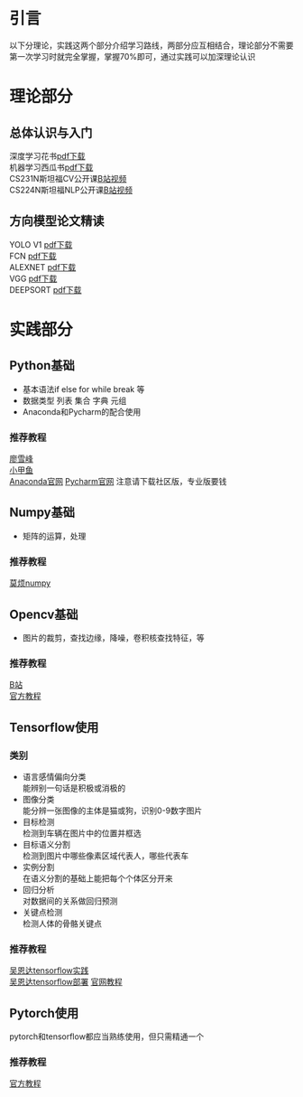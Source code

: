 ﻿# 引言
以下分理论，实践这两个部分介绍学习路线，两部分应互相结合，理论部分不需要第一次学习时就完全掌握，掌握70%即可，通过实践可以加深理论认识
# 理论部分
## 总体认识与入门
深度学习花书[pdf下载](https://github.com/exacity/deeplearningbook-chinese/releases/download/v0.5-beta/dlbook_cn_v0.5-beta.pdf)  
机器学习西瓜书[pdf下载](./xiguashu.pdf)  
CS231N斯坦福CV公开课[B站视频](https://www.bilibili.com/video/BV1bE411h7uW?from=search&seid=11432675580658195391)  
CS224N斯坦福NLP公开课[B站视频](https://www.bilibili.com/video/BV1pt411h7aT?from=search&seid=358164148806186343)  
## 方向模型论文精读
YOLO V1 [pdf下载](./yolov1.pdf)  
FCN [pdf下载](https://www.cv-foundation.org/openaccess/content_cvpr_2015/papers/Long_Fully_Convolutional_Networks_2015_CVPR_paper.pdf)  
ALEXNET [pdf下载](http://papers.nips.cc/paper/4824-imagenet-classification-with-deep-convolutional-neural-networks.pdf)  
VGG [pdf下载](https://arxiv.org/pdf/1409.1556)  
DEEPSORT [pdf下载](https://arxiv.org/pdf/1703.07402.pdf)
# 实践部分
## Python基础
- 基本语法if else for while break 等
- 数据类型 列表 集合 字典 元组  
- Anaconda和Pycharm的配合使用
### 推荐教程
[廖雪峰](https://www.liaoxuefeng.com/wiki/1016959663602400)  
[小甲鱼](https://www.bilibili.com/video/av27789609/?spm_id_from=333.788.b_636f6d6d656e74.12)  
[Anaconda官网](https://www.anaconda.com/products/individual)  [Pycharm官网](https://www.jetbrains.com/pycharm/download/#section=windows)  注意请下载社区版，专业版要钱
## Numpy基础
- 矩阵的运算，处理  
### 推荐教程 
[莫烦numpy](https://www.bilibili.com/video/BV1Ex411L7oT?from=search&seid=1059292972133559422)
## Opencv基础
- 图片的裁剪，查找边缘，降噪，卷积核查找特征，等  
### 推荐教程
[B站](https://www.bilibili.com/video/BV1eW411C7sX?p=1)  
[官方教程](https://docs.opencv.org/master/d9/df8/tutorial_root.html)
## Tensorflow使用
### 类别
- 语言感情偏向分类  
能辨别一句话是积极或消极的
- 图像分类  
能分辨一张图像的主体是猫或狗，识别0-9数字图片
- 目标检测  
检测到车辆在图片中的位置并框选
- 目标语义分割  
检测到图片中哪些像素区域代表人，哪些代表车
- 实例分割  
在语义分割的基础上能把每个个体区分开来
- 回归分析  
对数据间的关系做回归预测
- 关键点检测  
检测人体的骨骼关键点
### 推荐教程
[吴恩达tensorflow实践](https://www.bilibili.com/video/BV1zE411T7nb)   
[吴恩达tensorflow部署](https://www.bilibili.com/video/BV1zE411T7nb)
[官网教程](https://tensorflow.google.cn/)
## Pytorch使用
pytorch和tensorflow都应当熟练使用，但只需精通一个
### 推荐教程
[官方教程](https://pytorch.org/tutorials/)


